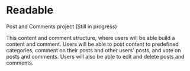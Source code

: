 # Readable
Post and Comments project (Still in progress)

This content and comment structure, where users will be able build a content and comment. 
Users will be able to post content to predefined categories, comment on their posts and other users' posts,
and vote on posts and comments. Users will also be able to edit and delete posts and comments.
